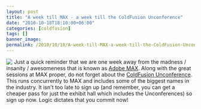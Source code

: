 ```yaml
---
layout: post
title: "A week till MAX - a week till the ColdFusion Unconference"
date: "2010-10-18T18:10:00+06:00"
categories: [coldfusion]
tags: []
banner_image: 
permalink: /2010/10/18/A-week-till-MAX-a-week-till-the-ColdFusion-Unconference
---
```


<img src="https://static.raymondcamden.com/images/cfjedi/max.png" align="left" style="margin-right: 5px" /> Just a quick reminder that we are one week away from the madness / insanity / awesomeness that is known as <a href="http://max.adobe.com/">Adobe MAX</a>. Along with the great sessions at MAX proper, do not forget about the <a href="http://www.raymondcamden.com/page.cfm/ColdFusion-Unconference">ColdFusion Unconference</a>. This runs concurrently to MAX and includes some of the biggest names in the industry. It isn't too late to sign up (and remember, you can get a cheaper pass for just the exhibit hall which includes the Unconferences) so sign up now. Logic dictates that you commit now!